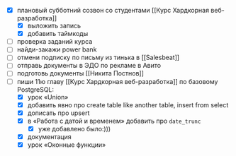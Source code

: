 - [x] плановый субботний созвон со студентами [[Курс Хардкорная веб-разработка]]
	- [x] выложить запись
	- [x] добавить таймкоды
- [ ] проверка заданий курса
- [ ] найди-закажи power bank
- [ ] отмени подписку по письму из тинька в [[Salesbeat]]
- [ ] отправь документы в ЭДО по рекламе в Авито
- [ ] подготовь документы [[Никита Постнов]]
- [ ] пиши 11ю главу [[Курс Хардкорная веб-разработка]] по базовому PostgreSQL:
	- [x] урок «Union»
	- [x] добавить явно про create table like another table, insert from select
	- [x] дописать про upsert
	- [x] в «Работа с датой и временем» добавить про `date_trunc`
		- [x] уже добавлено было:)))
	- [x] документация
	- [x] урок «Оконные функции»